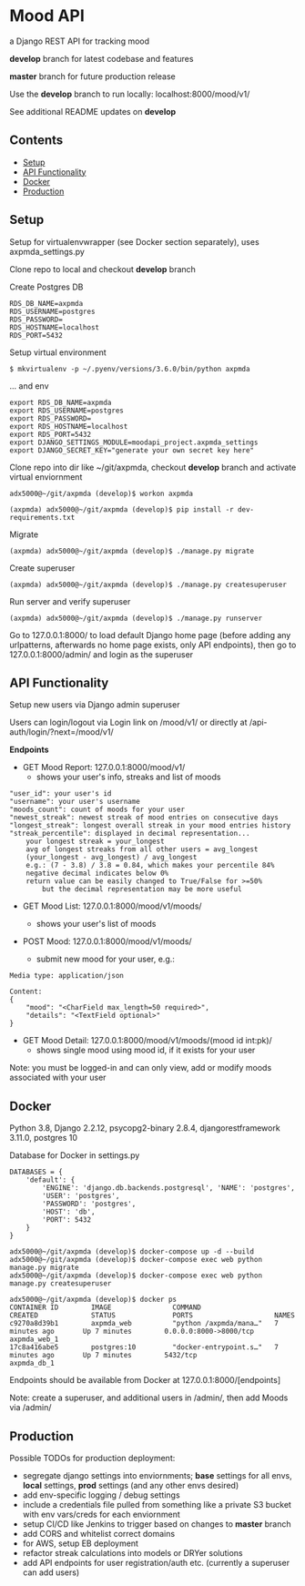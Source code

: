 # Mood API

a Django REST API for tracking mood

**develop** branch for latest codebase and features

**master** branch for future production release

Use the **develop** branch to run locally: localhost:8000/mood/v1/

See additional README updates on **develop**

## Contents

- [Setup](https://github.com/apotoczek/axpmda#setup)
- [API Functionality](https://github.com/apotoczek/axpmda#api-functionality)
- [Docker](https://github.com/apotoczek/axpmda#docker)
- [Production](https://github.com/apotoczek/axpmda#production)


## Setup

Setup for virtualenvwrapper (see Docker section separately), uses axpmda_settings.py

Clone repo to local and checkout **develop** branch

Create Postgres DB

```
RDS_DB_NAME=axpmda
RDS_USERNAME=postgres
RDS_PASSWORD=
RDS_HOSTNAME=localhost
RDS_PORT=5432
```

Setup virtual environment

```
$ mkvirtualenv -p ~/.pyenv/versions/3.6.0/bin/python axpmda
```

... and env

```
export RDS_DB_NAME=axpmda
export RDS_USERNAME=postgres
export RDS_PASSWORD=
export RDS_HOSTNAME=localhost
export RDS_PORT=5432
export DJANGO_SETTINGS_MODULE=moodapi_project.axpmda_settings
export DJANGO_SECRET_KEY="generate your own secret key here"

```

Clone repo into dir like ~/git/axpmda, checkout **develop** branch and activate virtual enviornment

`
adx5000@~/git/axpmda (develop)$ workon axpmda
`

`(axpmda) adx5000@~/git/axpmda (develop)$ pip install -r dev-requirements.txt`

Migrate

`(axpmda) adx5000@~/git/axpmda (develop)$ ./manage.py migrate`

Create superuser

`(axpmda) adx5000@~/git/axpmda (develop)$ ./manage.py createsuperuser`

Run server and verify superuser

`(axpmda) adx5000@~/git/axpmda (develop)$ ./manage.py runserver`

Go to 127.0.0.1:8000/ to load default Django home page (before adding any urlpatterns, afterwards no home page exists, only API endpoints), then go to 127.0.0.1:8000/admin/ and login as the superuser

## API Functionality

Setup new users via Django admin superuser

Users can login/logout via Login link on /mood/v1/ or directly at /api-auth/login/?next=/mood/v1/

**Endpoints**

* GET Mood Report: 127.0.0.1:8000/mood/v1/
    * shows your user's info, streaks and list of moods

```
"user_id": your user's id
"username": your user's username
"moods_count": count of moods for your user
"newest_streak": newest streak of mood entries on consecutive days
"longest_streak": longest overall streak in your mood entries history
"streak_percentile": displayed in decimal representation...
    your longest streak = your_longest
    avg of longest streaks from all other users = avg_longest
	(your_longest - avg_longest) / avg_longest 
	e.g.: (7 - 3.8) / 3.8 = 0.84, which makes your percentile 84%
	negative decimal indicates below 0%
    return value can be easily changed to True/False for >=50%
        but the decimal representation may be more useful
```

* GET Mood List: 127.0.0.1:8000/mood/v1/moods/
    * shows your user's list of moods
  
* POST Mood: 127.0.0.1:8000/mood/v1/moods/
    * submit new mood for your user, e.g.:
 
```
Media type: application/json

Content:
{
    "mood": "<CharField max_length=50 required>",
    "details": "<TextField optional>"
}
```

* GET Mood Detail: 127.0.0.1:8000/mood/v1/moods/(mood id int:pk)/
    * shows single mood using mood id, if it exists for your user

Note: you must be logged-in and can only view, add or modify moods associated with your user

## Docker

Python 3.8, Django 2.2.12, psycopg2-binary 2.8.4, djangorestframework 3.11.0, postgres 10

Database for Docker in settings.py
```
DATABASES = {
    'default': {
        'ENGINE': 'django.db.backends.postgresql', 'NAME': 'postgres',
        'USER': 'postgres',
        'PASSWORD': 'postgres',
        'HOST': 'db',
        'PORT': 5432
    }
}
```

```
adx5000@~/git/axpmda (develop)$ docker-compose up -d --build
adx5000@~/git/axpmda (develop)$ docker-compose exec web python manage.py migrate
adx5000@~/git/axpmda (develop)$ docker-compose exec web python manage.py createsuperuser
```

```
adx5000@~/git/axpmda (develop)$ docker ps
CONTAINER ID        IMAGE               COMMAND                  CREATED             STATUS              PORTS                    NAMES
c9270a8d39b1        axpmda_web          "python /axpmda/mana…"   7 minutes ago       Up 7 minutes        0.0.0.0:8000->8000/tcp   axpmda_web_1
17c8a416abe5        postgres:10         "docker-entrypoint.s…"   7 minutes ago       Up 7 minutes        5432/tcp                 axpmda_db_1
```

Endpoints should be available from Docker at 127.0.0.1:8000/[endpoints]

Note: create a superuser, and additional users in /admin/, then add Moods via /admin/

## Production

Possible TODOs for production deployment:

- segregate django settings into enviornments; **base** settings for all envs, **local** settings, **prod** settings (and any other envs desired)
- add env-specific logging / debug settings
- include a credentials file pulled from something like a private S3 bucket with env vars/creds for each enviornment
- setup CI/CD like Jenkins to trigger based on changes to **master** branch
- add CORS and whitelist correct domains
- for AWS, setup EB deployment
- refactor streak calculations into models or DRYer solutions
- add API endpoints for user registration/auth etc. (currently a superuser can add users)